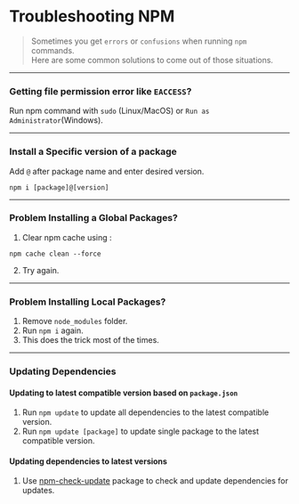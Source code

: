 # Troubleshooting NPM

> Sometimes you get `errors` or `confusions` when running `npm` commands.  
> Here are some common solutions to come out of those situations.

---

### Getting file permission error like `EACCESS`?

Run npm command with `sudo` (Linux/MacOS) or `Run as Administrator`(Windows).

---

### Install a Specific version of a package

Add `@` after package name and enter desired version.

```shell
npm i [package]@[version]
```

---

### Problem Installing a Global Packages?

1. Clear npm cache using :

```shell
npm cache clean --force
```

2. Try again.

---

### Problem Installing Local Packages?

1. Remove `node_modules` folder.
1. Run `npm i` again.
1. This does the trick most of the times.

---

### Updating Dependencies

#### Updating to latest compatible version based on `package.json`

1. Run `npm update` to update all dependencies to the latest compatible version.
1. Run `npm update [package]` to update single package to the latest compatible version.

#### Updating dependencies to latest versions

1. Use [npm-check-update](https://www.npmjs.com/package/npm-check-updates) package to check and update dependencies for updates.
